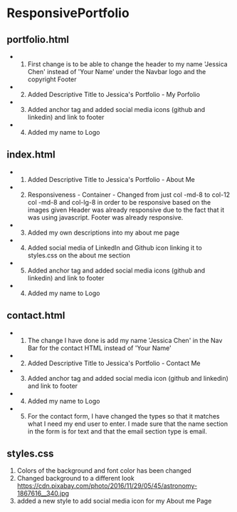 # ResponsivePortfolio

## portfolio.html

* 1) First change is to be able to change the header to my name 'Jessica Chen' instead of 'Your Name' under the Navbar logo and the copyright Footer 
* 2) Added Descriptive Title to Jessica's Portfolio - My Porfolio 
* 3) Added anchor tag and added social media icons (github and linkedin) and link to footer 
* 4) Added my name to Logo 

## index.html 
* 1) Added Descriptive Title to Jessica's Portfolio - About Me
* 2) Responsiveness - 
Container - Changed from just col -md-8 to col-12 col -md-8 and col-lg-8 in order to be responsive based on the images given
Header was already responsive due to the fact that it was using javascript. Footer was already responsive. 
* 3) Added my own descriptions into my about me page 
* 4) Added social media of LinkedIn and Github icon linking it to styles.css on the about me section
* 5) Added anchor tag and added social media icons (github and linkedin) and link to footer 
* 4) Added my name to Logo 



## contact.html 
* 1) The change I have done is add my name 'Jessica Chen' in the Nav Bar for the contact HTML instead of 'Your Name' 
* 2) Added Descriptive Title to Jessica's Portfolio - Contact Me 
* 3) Added anchor tag and added social media icon (github and linkedin) and link to footer 
* 4) Added my name to Logo 
* 5) For the contact form, I have changed the types so that it matches what I need my end user to enter. I made sure that the name section in the form is for text and that the email section type is email. 



## styles.css 

1) Colors of the background and font color has been changed
2) Changed background to a different look https://cdn.pixabay.com/photo/2016/11/29/05/45/astronomy-1867616__340.jpg 
3) added a new style to add social media icon for my About me Page 